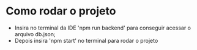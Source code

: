 # Como rodar o projeto
- Insira no terminal da IDE 'npm run backend' para conseguir acessar o arquivo db.json;
- Depois insira 'npm start' no terminal para rodar o projeto

